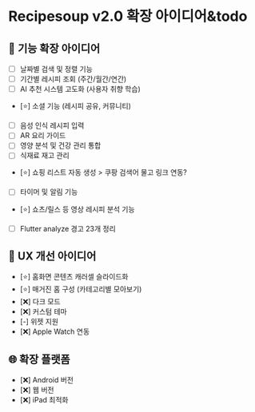 # Recipesoup v2.0 확장 아이디어&todo

## 📱 기능 확장 아이디어
- [ ] 날짜별 검색 및 정렬 기능
- [ ] 기간별 레시피 조회 (주간/월간/연간)
- [ ] AI 추천 시스템 고도화 (사용자 취향 학습)
- [⭐️] 소셜 기능 (레시피 공유, 커뮤니티)
- [ ] 음성 인식 레시피 입력
- [ ] AR 요리 가이드
- [ ] 영양 분석 및 건강 관리 통합
- [ ] 식재료 재고 관리
- [⭐️] 쇼핑 리스트 자동 생성 > 쿠팡 검색어 물고 링크 연동?
- [ ] 타이머 및 알림 기능
- [⭐️] 쇼츠/릴스 등 영상 레시피 분석 기능
- [ ] Flutter analyze 경고 23개 정리

## 🎨 UX 개선 아이디어
- [⭐️] 홈화면 콘텐츠 캐러셀 슬라이드화
- [⭐️] 매거진 홈 구성 (카테고리별 모아보기)
- [❌] 다크 모드
- [❌] 커스텀 테마
- [-] 위젯 지원
- [❌] Apple Watch 연동

## 🌐 확장 플랫폼
- [❌] Android 버전
- [❌] 웹 버전
- [❌] iPad 최적화
